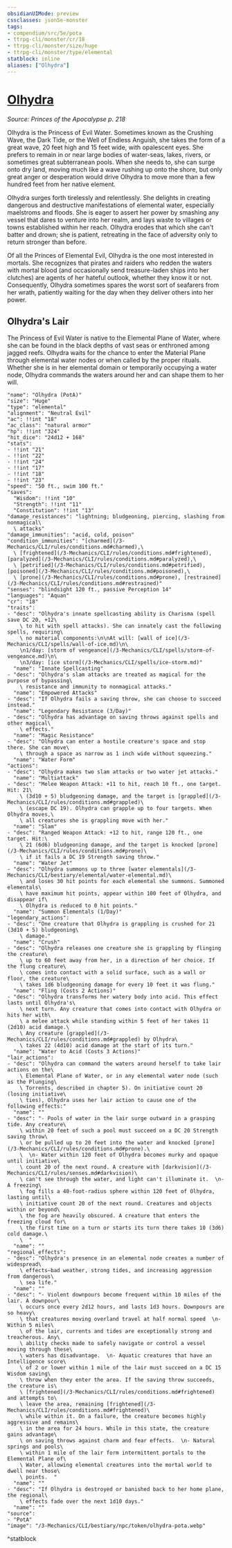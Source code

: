 ```yaml
---
obsidianUIMode: preview
cssclasses: json5e-monster
tags:
- compendium/src/5e/pota
- ttrpg-cli/monster/cr/18
- ttrpg-cli/monster/size/huge
- ttrpg-cli/monster/type/elemental
statblock: inline
aliases: ["Olhydra"]
---
```

# [Olhydra](3-Mechanics\CLI\bestiary\npc/olhydra-pota.md)
*Source: Princes of the Apocalypse p. 218*  

Olhydra is the Princess of Evil Water. Sometimes known as the Crushing Wave, the Dark Tide, or the Well of Endless Anguish, she takes the form of a great wave, 20 feet high and 15 feet wide, with opalescent eyes. She prefers to remain in or near large bodies of water-seas, lakes, rivers, or sometimes great subterranean pools. When she needs to, she can surge onto dry land, moving much like a wave rushing up onto the shore, but only great anger or desperation would drive Olhydra to move more than a few hundred feet from her native element.

Olhydra surges forth tirelessly and relentlessly. She delights in creating dangerous and destructive manifestations of elemental water, especially maelstroms and floods. She is eager to assert her power by smashing any vessel that dares to venture into her realm, and lays waste to villages or towns established within her reach. Olhydra erodes that which she can't batter and drown; she is patient, retreating in the face of adversity only to return stronger than before.

Of all the Princes of Elemental Evil, Olhydra is the one most interested in mortals. She recognizes that pirates and raiders who redden the waters with mortal blood (and occasionally send treasure-laden ships into her clutches) are agents of her hateful outlook, whether they know it or not. Consequently, Olhydra sometimes spares the worst sort of seafarers from her wrath, patiently waiting for the day when they deliver others into her power.

## Olhydra's Lair

The Princess of Evil Water is native to the Elemental Plane of Water, where she can be found in the black depths of vast seas or enthroned among jagged reefs. Olhydra waits for the chance to enter the Material Plane through elemental water nodes or when called by the proper rituals. Whether she is in her elemental domain or temporarily occupying a water node, Olhydra commands the waters around her and can shape them to her will.

```statblock
"name": "Olhydra (PotA)"
"size": "Huge"
"type": "elemental"
"alignment": "Neutral Evil"
"ac": !!int "18"
"ac_class": "natural armor"
"hp": !!int "324"
"hit_dice": "24d12 + 168"
"stats":
- !!int "21"
- !!int "22"
- !!int "24"
- !!int "17"
- !!int "18"
- !!int "23"
"speed": "50 ft., swim 100 ft."
"saves":
  "Wisdom": !!int "10"
  "Strength": !!int "11"
  "Constitution": !!int "13"
"damage_resistances": "lightning; bludgeoning, piercing, slashing from nonmagical\
  \ attacks"
"damage_immunities": "acid, cold, poison"
"condition_immunities": "[charmed](/3-Mechanics/CLI/rules/conditions.md#charmed),\
  \ [frightened](/3-Mechanics/CLI/rules/conditions.md#frightened), [paralyzed](/3-Mechanics/CLI/rules/conditions.md#paralyzed),\
  \ [petrified](/3-Mechanics/CLI/rules/conditions.md#petrified), [poisoned](/3-Mechanics/CLI/rules/conditions.md#poisoned),\
  \ [prone](/3-Mechanics/CLI/rules/conditions.md#prone), [restrained](/3-Mechanics/CLI/rules/conditions.md#restrained)"
"senses": "blindsight 120 ft., passive Perception 14"
"languages": "Aquan"
"cr": "18"
"traits":
- "desc": "Olhydra's innate spellcasting ability is Charisma (spell save DC 20, +12\
    \ to hit with spell attacks). She can innately cast the following spells, requiring\
    \ no material components:\n\nAt will: [wall of ice](/3-Mechanics/CLI/spells/wall-of-ice.md)\n\
    \n1/day: [storm of vengeance](/3-Mechanics/CLI/spells/storm-of-vengeance.md)\n\
    \n3/day: [ice storm](/3-Mechanics/CLI/spells/ice-storm.md)"
  "name": "Innate Spellcasting"
- "desc": "Olhydra's slam attacks are treated as magical for the purpose of bypassing\
    \ resistance and immunity to nonmagical attacks."
  "name": "Empowered Attacks"
- "desc": "If Olhydra fails a saving throw, she can choose to succeed instead."
  "name": "Legendary Resistance (3/Day)"
- "desc": "Olhydra has advantage on saving throws against spells and other magical\
    \ effects."
  "name": "Magic Resistance"
- "desc": "Olhydra can enter a hostile creature's space and stop there. She can move\
    \ through a space as narrow as 1 inch wide without squeezing."
  "name": "Water Form"
"actions":
- "desc": "Olhydra makes two slam attacks or two water jet attacks."
  "name": "Multiattack"
- "desc": "Melee Weapon Attack: +11 to hit, reach 10 ft., one target. Hit: 21\
    \ (3d10 + 5) bludgeoning damage, and the target is [grappled](/3-Mechanics/CLI/rules/conditions.md#grappled)\
    \ (escape DC 19). Olhydra can grapple up to four targets. When Olhydra moves,\
    \ all creatures she is grappling move with her."
  "name": "Slam"
- "desc": "Ranged Weapon Attack: +12 to hit, range 120 ft., one target. Hit:\
    \ 21 (6d6) bludgeoning damage, and the target is knocked [prone](/3-Mechanics/CLI/rules/conditions.md#prone)\
    \ if it fails a DC 19 Strength saving throw."
  "name": "Water Jet"
- "desc": "Olhydra summons up to three [water elementals](/3-Mechanics/CLI/bestiary/elemental/water-elemental.md)\
    \ and loses 30 hit points for each elemental she summons. Summoned elementals\
    \ have maximum hit points, appear within 100 feet of Olhydra, and disappear if\
    \ Olhydra is reduced to 0 hit points."
  "name": "Summon Elementals (1/Day)"
"legendary_actions":
- "desc": "One creature that Olhydra is grappling is crushed for 21 (3d10 + 5) bludgeoning\
    \ damage."
  "name": "Crush"
- "desc": "Olhydra releases one creature she is grappling by flinging the creature\
    \ up to 60 feet away from her, in a direction of her choice. If the flung creature\
    \ comes into contact with a solid surface, such as a wall or floor, the creature\
    \ takes 1d6 bludgeoning damage for every 10 feet it was flung."
  "name": "Fling (Costs 2 Actions)"
- "desc": "Olhydra transforms her watery body into acid. This effect lasts until Olhydra's\
    \ next turn. Any creature that comes into contact with Olhydra or hits her with\
    \ a melee attack while standing within 5 feet of her takes 11 (2d10) acid damage.\
    \ Any creature [grappled](/3-Mechanics/CLI/rules/conditions.md#grappled) by Olhydra\
    \ takes 22 (4d10) acid damage at the start of its turn."
  "name": "Water to Acid (Costs 3 Actions)"
"lair_actions":
- "desc": "Olhydra can command the waters around herself to take lair actions on the\
    \ Elemental Plane of Water, or in any elemental water node (such as the Plunging\
    \ Torrents, described in chapter 5). On initiative count 20 (losing initiative\
    \ ties), Olhydra uses her lair action to cause one of the following effects:"
  "name": ""
- "desc": "- Pools of water in the lair surge outward in a grasping tide. Any creature\
    \ within 20 feet of such a pool must succeed on a DC 20 Strength saving throw\
    \ or be pulled up to 20 feet into the water and knocked [prone](/3-Mechanics/CLI/rules/conditions.md#prone).\
    \  \n- Water within 120 feet of Olhydra becomes murky and opaque until initiative\
    \ count 20 of the next round. A creature with [darkvision](/3-Mechanics/CLI/rules/senses.md#darkvision)\
    \ can't see through the water, and light can't illuminate it.  \n- A freezing\
    \ fog fills a 40-foot-radius sphere within 120 feet of Olhydra, lasting until\
    \ initiative count 20 of the next round. Creatures and objects within or beyond\
    \ the fog are heavily obscured. A creature that enters the freezing cloud for\
    \ the first time on a turn or starts its turn there takes 10 (3d6) cold damage.\
    \  "
  "name": ""
"regional_effects":
- "desc": "Olhydra's presence in an elemental node creates a number of widespread\
    \ effects—bad weather, strong tides, and increasing aggression from dangerous\
    \ sea life."
  "name": ""
- "desc": "- Violent downpours become frequent within 10 miles of the lair. A downpour\
    \ occurs once every 2d12 hours, and lasts 1d3 hours. Downpours are so heavy\
    \ that creatures moving overland travel at half normal speed  \n- Within 5 miles\
    \ of the lair, currents and tides are exceptionally strong and treacherous. Any\
    \ ability checks made to safely navigate or control a vessel moving through these\
    \ waters has disadvantage.  \n- Aquatic creatures that have an Intelligence score\
    \ of 2 or lower within 1 mile of the lair must succeed on a DC 15 Wisdom saving\
    \ throw when they enter the area. If the saving throw succeeds, the creature is\
    \ [frightened](/3-Mechanics/CLI/rules/conditions.md#frightened) and attempts to\
    \ leave the area, remaining [frightened](/3-Mechanics/CLI/rules/conditions.md#frightened)\
    \ while within it. On a failure, the creature becomes highly aggressive and remains\
    \ in the area for 24 hours. While in this state, the creature gains advantage\
    \ on saving throws against charm and fear effects.  \n- Natural springs and pools\
    \ within 1 mile of the lair form intermittent portals to the Elemental Plane of\
    \ Water, allowing elemental creatures into the mortal world to dwell near those\
    \ points.  "
  "name": ""
- "desc": "If Olhydra is destroyed or banished back to her home plane, the regional\
    \ effects fade over the next 1d10 days."
  "name": ""
"source":
- "PotA"
"image": "/3-Mechanics/CLI/bestiary/npc/token/olhydra-pota.webp"
```
^statblock